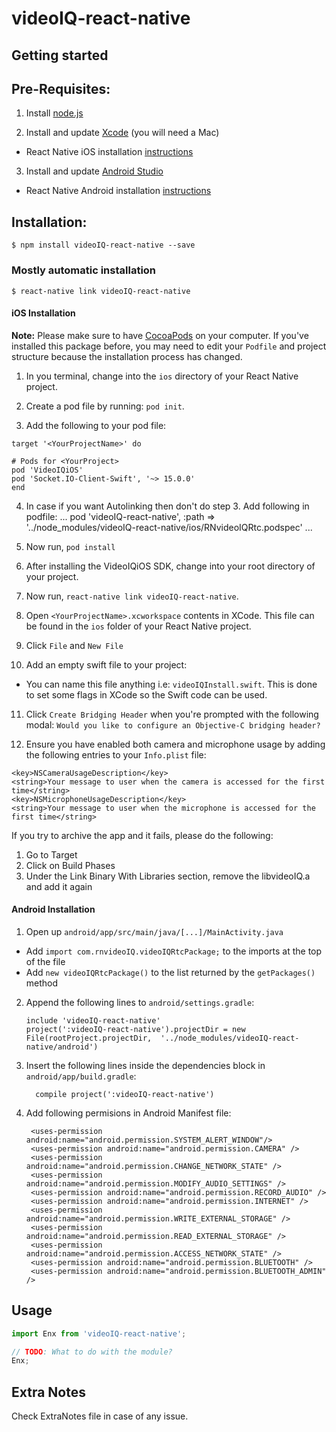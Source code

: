 # videoIQ-react-native

## Getting started

## Pre-Requisites:

1. Install [node.js](https://nodejs.org/)

2. Install and update [Xcode](https://developer.apple.com/xcode/) (you will need a Mac)
* React Native iOS installation [instructions](https://facebook.github.io/react-native/docs/getting-started.html)

3. Install and update [Android Studio](https://developer.android.com/studio/index.html)
* React Native Android installation [instructions](https://facebook.github.io/react-native/docs/getting-started.html)

## Installation:

`$ npm install videoIQ-react-native --save`

### Mostly automatic installation

`$ react-native link videoIQ-react-native`


#### iOS Installation
**Note:** Please make sure to have [CocoaPods](https://cocoapods.org/) on your computer.
If you've installed this package before, you may need to edit your `Podfile` and project structure because the installation process has changed.
1. In you terminal, change into the `ios` directory of your React Native project.

2. Create a pod file by running: `pod init`.

3. Add the following to your pod file:

```
target '<YourProjectName>' do

# Pods for <YourProject>
pod 'VideoIQiOS'
pod 'Socket.IO-Client-Swift', '~> 15.0.0'
end

```
4. In case if you want Autolinking then don't do step 3. Add following in podfile:
      ...
      pod 'videoIQ-react-native', :path => '../node_modules/videoIQ-react-native/ios/RNvideoIQRtc.podspec'
      ...
      
5. Now run, `pod install`

6. After installing the VideoIQiOS  SDK, change into your root directory of your project.

7. Now run, `react-native link videoIQ-react-native`.

8. Open `<YourProjectName>.xcworkspace` contents in XCode. This file can be found in the `ios` folder of your React Native project. 

9. Click `File` and `New File`

10. Add an empty swift file to your project:
* You can name this file anything i.e: `videoIQInstall.swift`. This is done to set some flags in XCode so the Swift code can be used.

11. Click `Create Bridging Header` when you're prompted with the following modal: `Would you like to configure an Objective-C bridging header?`

12. Ensure you have enabled both camera and microphone usage by adding the following entries to your `Info.plist` file:

```
<key>NSCameraUsageDescription</key>
<string>Your message to user when the camera is accessed for the first time</string>
<key>NSMicrophoneUsageDescription</key>
<string>Your message to user when the microphone is accessed for the first time</string>
```

If you try to archive the app and it fails, please do the following:

1. Go to Target
2. Click on Build Phases
3. Under the Link Binary With Libraries section, remove the libvideoIQ.a and add it again 


#### Android Installation

1. Open up `android/app/src/main/java/[...]/MainActivity.java`
  - Add `import com.rnvideoIQ.videoIQRtcPackage;` to the imports at the top of the file
  - Add `new videoIQRtcPackage()` to the list returned by the `getPackages()` method
2. Append the following lines to `android/settings.gradle`:
  	```
  	include 'videoIQ-react-native'
  	project(':videoIQ-react-native').projectDir = new File(rootProject.projectDir, 	'../node_modules/videoIQ-react-native/android')
  	```
3. Insert the following lines inside the dependencies block in `android/app/build.gradle`:
  	```
      compile project(':videoIQ-react-native')
  	```
4. Add following permisions in Android Manifest file:

        <uses-permission android:name="android.permission.SYSTEM_ALERT_WINDOW"/>
        <uses-permission android:name="android.permission.CAMERA" />
        <uses-permission android:name="android.permission.CHANGE_NETWORK_STATE" />
        <uses-permission android:name="android.permission.MODIFY_AUDIO_SETTINGS" />
        <uses-permission android:name="android.permission.RECORD_AUDIO" />
        <uses-permission android:name="android.permission.INTERNET" />
        <uses-permission android:name="android.permission.WRITE_EXTERNAL_STORAGE" />
        <uses-permission android:name="android.permission.READ_EXTERNAL_STORAGE" />
        <uses-permission android:name="android.permission.ACCESS_NETWORK_STATE" />
        <uses-permission android:name="android.permission.BLUETOOTH" />
        <uses-permission android:name="android.permission.BLUETOOTH_ADMIN" />
		
## Usage
```javascript
import Enx from 'videoIQ-react-native';

// TODO: What to do with the module?
Enx;
```
 ## Extra Notes 
 Check ExtraNotes file in case of any issue.
 


